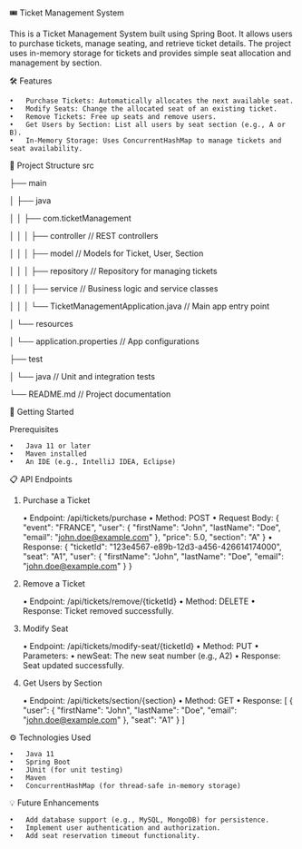 🎟️ Ticket Management System

This is a Ticket Management System built using Spring Boot. It allows users to purchase tickets, manage seating, and retrieve ticket details. The project uses in-memory storage for tickets and provides simple seat allocation and management by section.

🛠️ Features

	•	Purchase Tickets: Automatically allocates the next available seat.
	•	Modify Seats: Change the allocated seat of an existing ticket.
	•	Remove Tickets: Free up seats and remove users.
	•	Get Users by Section: List all users by seat section (e.g., A or B).
	•	In-Memory Storage: Uses ConcurrentHashMap to manage tickets and seat availability.

📂 Project Structure
src

├── main

│   ├── java

│   │   ├── com.ticketManagement

│   │   │   ├── controller       // REST controllers

│   │   │   ├── model            // Models for Ticket, User, Section

│   │   │   ├── repository       // Repository for managing tickets

│   │   │   ├── service          // Business logic and service classes

│   │   │   └── TicketManagementApplication.java // Main app entry point

│   └── resources

│       └── application.properties // App configurations

├── test

│   └── java                     // Unit and integration tests

└── README.md                    // Project documentation

🚀 Getting Started

Prerequisites

	•	Java 11 or later
	•	Maven installed
	•	An IDE (e.g., IntelliJ IDEA, Eclipse)

 📋 API Endpoints

1. Purchase a Ticket

	•	Endpoint: /api/tickets/purchase
	•	Method: POST
	•	Request Body:
{
  "event": "FRANCE",
  "user": {
    "firstName": "John",
    "lastName": "Doe",
    "email": "john.doe@example.com"
  },
  "price": 5.0,
  "section": "A"
}
	•	Response:
{
  "ticketId": "123e4567-e89b-12d3-a456-426614174000",
  "seat": "A1",
  "user": {
    "firstName": "John",
    "lastName": "Doe",
    "email": "john.doe@example.com"
  }
}
2. Remove a Ticket

	•	Endpoint: /api/tickets/remove/{ticketId}
	•	Method: DELETE
	•	Response: Ticket removed successfully.

3. Modify Seat

	•	Endpoint: /api/tickets/modify-seat/{ticketId}
	•	Method: PUT
	•	Parameters:
	•	newSeat: The new seat number (e.g., A2)
	•	Response: Seat updated successfully.

4. Get Users by Section

	•	Endpoint: /api/tickets/section/{section}
	•	Method: GET
	•	Response: 
[
  {
    "user": {
      "firstName": "John",
      "lastName": "Doe",
      "email": "john.doe@example.com"
    },
    "seat": "A1"
  }
]

⚙️ Technologies Used

	•	Java 11
	•	Spring Boot
	•	JUnit (for unit testing)
	•	Maven
	•	ConcurrentHashMap (for thread-safe in-memory storage)

 💡 Future Enhancements

	•	Add database support (e.g., MySQL, MongoDB) for persistence.
	•	Implement user authentication and authorization.
	•	Add seat reservation timeout functionality.
